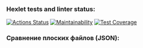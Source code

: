 ### Hexlet tests and linter status:
[![Actions Status](https://github.com/AndreyEpp/python-project-lvl2/workflows/hexlet-check/badge.svg)](https://github.com/AndreyEpp/python-project-lvl2/actions)
[![Maintainability](https://api.codeclimate.com/v1/badges/92dfa5ed6894dfc50347/maintainability)](https://codeclimate.com/github/AndreyEpp/python-project-lvl2/maintainability)
[![Test Coverage](https://api.codeclimate.com/v1/badges/92dfa5ed6894dfc50347/test_coverage)](https://codeclimate.com/github/AndreyEpp/python-project-lvl2/test_coverage)
### Сравнение плоских файлов (JSON):

